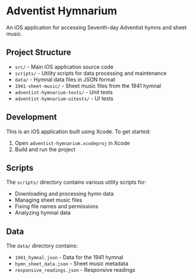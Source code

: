 # Adventist Hymnarium

An iOS application for accessing Seventh-day Adventist hymns and sheet music.

## Project Structure

- `src/` - Main iOS application source code
- `scripts/` - Utility scripts for data processing and maintenance
- `data/` - Hymnal data files in JSON format
- `1941-sheet-music/` - Sheet music files from the 1941 hymnal
- `adventist-hymnarium-tests/` - Unit tests
- `adventist-hymnarium-uitests/` - UI tests

## Development

This is an iOS application built using Xcode. To get started:

1. Open `adventist-hymnarium.xcodeproj` in Xcode
2. Build and run the project

## Scripts

The `scripts/` directory contains various utility scripts for:
- Downloading and processing hymn data
- Managing sheet music files
- Fixing file names and permissions
- Analyzing hymnal data

## Data

The `data/` directory contains:
- `1941_hymnal.json` - Data for the 1941 hymnal
- `hymn_sheet_data.json` - Sheet music metadata
- `responsive_readings.json` - Responsive readings
